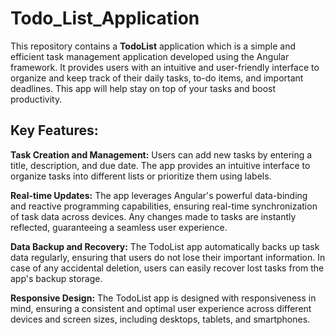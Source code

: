 # Todo_List_Application

This repository contains a **TodoList** application which is a simple and efficient task management application developed using the Angular framework.  It provides users with an intuitive and user-friendly interface to organize and keep track of their daily tasks, to-do items, and important deadlines. This app will help stay on top of your tasks and boost productivity.

## Key Features:

**Task Creation and Management:** Users can add new tasks by entering a title, description, and due date. The app provides an intuitive interface to organize tasks into different lists or prioritize them using labels.

**Real-time Updates:** The app leverages Angular's powerful data-binding and reactive programming capabilities, ensuring real-time synchronization of task data across devices. Any changes made to tasks are instantly reflected, guaranteeing a seamless user experience.

**Data Backup and Recovery:** The TodoList app automatically backs up task data regularly, ensuring that users do not lose their important information. In case of any accidental deletion, users can easily recover lost tasks from the app's backup storage.

**Responsive Design:** The TodoList app is designed with responsiveness in mind, ensuring a consistent and optimal user experience across different devices and screen sizes, including desktops, tablets, and smartphones.
